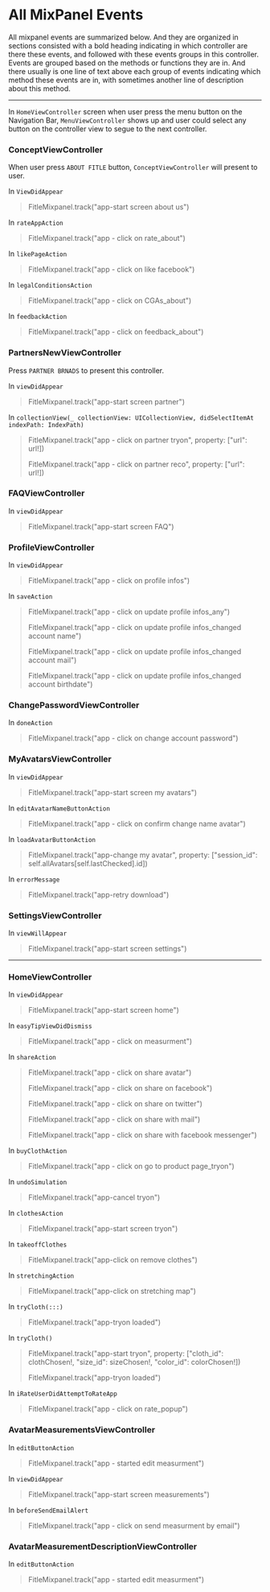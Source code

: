 # All MixPanel Events

All mixpanel events are summarized below. And they are organized in sections consisted with a bold heading indicating in which controller are there these events, and followed with these events groups in this controller. Events are grouped based on the methods or functions they are in. And there usually is one line of text above each group of events indicating which method these events are in, with sometimes another line of description about this method.

---

In `HomeViewController` screen when user press the menu button on the Navigation Bar, `MenuViewController` shows up and user could select any button on the controller view to segue to the next controller.

### ConceptViewController

When user press `ABOUT FITLE` button, `ConceptViewController` will present to user.

In `ViewDidAppear`

> FitleMixpanel.track\("app-start screen about us"\)

In `rateAppAction`

> FitleMixpanel.track\("app - click on rate\_about"\)

In `likePageAction`

> FitleMixpanel.track\("app - click on like facebook"\)

In `legalConditionsAction`

> FitleMixpanel.track\("app - click on CGAs\_about"\)

In `feedbackAction`

> FitleMixpanel.track\("app - click on feedback\_about"\)

### PartnersNewViewController

Press `PARTNER BRNADS` to present this controller.

In `viewDidAppear`

> FitleMixpanel.track\("app-start screen partner"\)

In `collectionView(_ collectionView: UICollectionView, didSelectItemAt indexPath: IndexPath)`

> FitleMixpanel.track\("app - click on partner tryon", property:  \["url": url!\]\)
>
> FitleMixpanel.track\("app - click on partner reco", property:  \["url": url!\]\)

### FAQViewController

In `viewDidAppear`

> FitleMixpanel.track\("app-start screen FAQ"\)

### ProfileViewController

In `viewDidAppear`

> FitleMixpanel.track\("app - click on profile infos"\)

In `saveAction`

> FitleMixpanel.track\("app - click on update profile infos\_any"\)
>
> FitleMixpanel.track\("app - click on update profile infos\_changed account name"\)
>
> FitleMixpanel.track\("app - click on update profile infos\_changed account mail"\)
>
> FitleMixpanel.track\("app - click on update profile infos\_changed account birthdate"\)

### ChangePasswordViewController

In `doneAction`

> FitleMixpanel.track\("app - click on change account password"\)

### MyAvatarsViewController

In `viewDidAppear`

> FitleMixpanel.track\("app-start screen my avatars"\)

In `editAvatarNameButtonAction`

> FitleMixpanel.track\("app - click on confirm change name avatar"\)

In `loadAvatarButtonAction`

> FitleMixpanel.track\("app-change my avatar", property: \["session\_id": self.allAvatars\[self.lastChecked\].id\]\)

In `errorMessage`

> FitleMixpanel.track\("app-retry download"\)

### SettingsViewController

In `viewWillAppear`

> FitleMixpanel.track\("app-start screen settings"\)

---

### HomeViewController

In `viewDidAppear`

> FitleMixpanel.track\("app-start screen home"\)

In `easyTipViewDidDismiss`

> FitleMixpanel.track\("app - click on measurment"\)

In `shareAction`

> FitleMixpanel.track\("app - click on share avatar"\)
>
> FitleMixpanel.track\("app - click on share on facebook"\)
>
> FitleMixpanel.track\("app - click on share on twitter"\)
>
> FitleMixpanel.track\("app - click on share with mail"\)
>
> FitleMixpanel.track\("app - click on share with facebook messenger"\)

In `buyClothAction`

> FitleMixpanel.track\("app - click on go to product page\_tryon"\)

In `undoSimulation`

> FitleMixpanel.track\("app-cancel tryon"\)

In `clothesAction`

> FitleMixpanel.track\("app-start screen tryon"\)

In `takeoffClothes`

> FitleMixpanel.track\("app-click on remove clothes"\)

In `stretchingAction`

> FitleMixpanel.track\("app-click on stretching map"\)

In `tryCloth(:::)`

> FitleMixpanel.track\("app-tryon loaded"\)

In `tryCloth()`

> FitleMixpanel.track\("app-start tryon", property: \["cloth\_id": clothChosen!, "size\_id": sizeChosen!, "color\_id": colorChosen!\]\)
>
> FitleMixpanel.track\("app-tryon loaded"\)

In `iRateUserDidAttemptToRateApp`

> FitleMixpanel.track\("app - click on rate\_popup"\)

### AvatarMeasurementsViewController

In `editButtonAction`

> FitleMixpanel.track\("app - started edit measurment"\)

In `viewDidAppear`

> FitleMixpanel.track\("app-start screen measurements"\)

In `beforeSendEmailAlert`

> FitleMixpanel.track\("app - click on send measurment by email"\)

### AvatarMeasurementDescriptionViewController

In `editButtonAction`

> FitleMixpanel.track\("app - started edit measurment"\)



